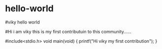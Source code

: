 # hello-world
#viky hello world


#Hi i am viky this is my first contributuin to this community......

#include<stdio.h>
void main(void)
{
printf("Hi viky my first contribution");
}
